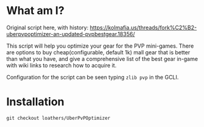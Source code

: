# What am I?
Original script here, with history:
https://kolmafia.us/threads/fork%C2%B2-uberpvpoptimizer-an-updated-pvpbestgear.18356/

This script will help you optimize your gear for the PVP mini-games. There are options to buy cheap(configurable, default 1k) mall gear that is better than what you have, and give a comprehensive list of the best gear in-game with wiki links to research how to acquire it. 
 
Configuration for the script can be seen typing `zlib pvp` in the GCLI.

# Installation

```
git checkout loathers/UberPvPOptimizer
```
